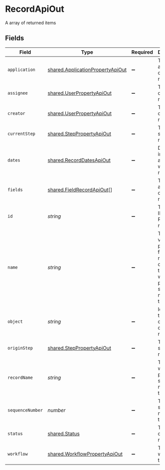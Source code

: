 # RecordApiOut

A array of returned items


## Fields

| Field                                                                                                              | Type                                                                                                               | Required                                                                                                           | Description                                                                                                        | Example                                                                                                            |
| ------------------------------------------------------------------------------------------------------------------ | ------------------------------------------------------------------------------------------------------------------ | ------------------------------------------------------------------------------------------------------------------ | ------------------------------------------------------------------------------------------------------------------ | ------------------------------------------------------------------------------------------------------------------ |
| `application`                                                                                                      | [shared.ApplicationPropertyApiOut](../../../sdk/models/shared/applicationpropertyapiout.md)                        | :heavy_minus_sign:                                                                                                 | The parent application of the record                                                                               |                                                                                                                    |
| `assignee`                                                                                                         | [shared.UserPropertyApiOut](../../../sdk/models/shared/userpropertyapiout.md)                                      | :heavy_minus_sign:                                                                                                 | The creator of the record                                                                                          |                                                                                                                    |
| `creator`                                                                                                          | [shared.UserPropertyApiOut](../../../sdk/models/shared/userpropertyapiout.md)                                      | :heavy_minus_sign:                                                                                                 | The creator of the record                                                                                          |                                                                                                                    |
| `currentStep`                                                                                                      | [shared.StepPropertyApiOut](../../../sdk/models/shared/steppropertyapiout.md)                                      | :heavy_minus_sign:                                                                                                 | The origin step of the record                                                                                      |                                                                                                                    |
| `dates`                                                                                                            | [shared.RecordDatesApiOut](../../../sdk/models/shared/recorddatesapiout.md)                                        | :heavy_minus_sign:                                                                                                 | Date information associated with the record                                                                        |                                                                                                                    |
| `fields`                                                                                                           | [shared.FieldRecordApiOut](../../../sdk/models/shared/fieldrecordapiout.md)[]                                      | :heavy_minus_sign:                                                                                                 | The fields and values of the record                                                                                |                                                                                                                    |
| `id`                                                                                                               | *string*                                                                                                           | :heavy_minus_sign:                                                                                                 | The unique ID of this Risk Cloud resource                                                                          | a1b2c3d4                                                                                                           |
| `name`                                                                                                             | *string*                                                                                                           | :heavy_minus_sign:                                                                                                 | The text value of the primary field of the record, otherwise the workflow prefix and sequence number of the record | Medium Risk                                                                                                        |
| `object`                                                                                                           | *string*                                                                                                           | :heavy_minus_sign:                                                                                                 | Identifies the type of object this data represents                                                                 | application                                                                                                        |
| `originStep`                                                                                                       | [shared.StepPropertyApiOut](../../../sdk/models/shared/steppropertyapiout.md)                                      | :heavy_minus_sign:                                                                                                 | The origin step of the record                                                                                      |                                                                                                                    |
| `recordName`                                                                                                       | *string*                                                                                                           | :heavy_minus_sign:                                                                                                 | The workflow prefix and sequence number of the record                                                              | Assessment-7                                                                                                       |
| `sequenceNumber`                                                                                                   | *number*                                                                                                           | :heavy_minus_sign:                                                                                                 | The sequence number of the record                                                                                  | 7                                                                                                                  |
| `status`                                                                                                           | [shared.Status](../../../sdk/models/shared/status.md)                                                              | :heavy_minus_sign:                                                                                                 | The status of the record                                                                                           | IN_PROGRESS                                                                                                        |
| `workflow`                                                                                                         | [shared.WorkflowPropertyApiOut](../../../sdk/models/shared/workflowpropertyapiout.md)                              | :heavy_minus_sign:                                                                                                 | The parent workflow of the step                                                                                    |                                                                                                                    |
